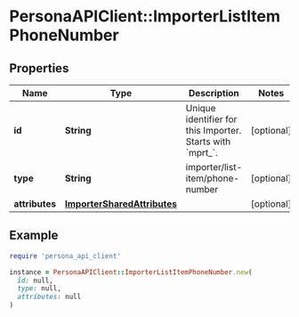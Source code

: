 # PersonaAPIClient::ImporterListItemPhoneNumber

## Properties

| Name | Type | Description | Notes |
| ---- | ---- | ----------- | ----- |
| **id** | **String** | Unique identifier for this Importer. Starts with &#x60;mprt_&#x60;. | [optional] |
| **type** | **String** | importer/list-item/phone-number | [optional] |
| **attributes** | [**ImporterSharedAttributes**](ImporterSharedAttributes.md) |  | [optional] |

## Example

```ruby
require 'persona_api_client'

instance = PersonaAPIClient::ImporterListItemPhoneNumber.new(
  id: null,
  type: null,
  attributes: null
)
```

